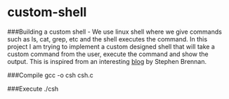 # custom-shell
###Building a custom shell - 
We use linux shell where we give commands such as ls, cat, grep, etc and the shell executes the command. In this project I am trying to implement a custom designed shell that will take a custom command from the user, execute the command and show the output.
This is inspired from an interesting [blog](https://brennan.io/2015/01/16/write-a-shell-in-c/) by Stephen Brennan.

###Compile
  gcc -o csh csh.c
  
###Execute
  ./csh
